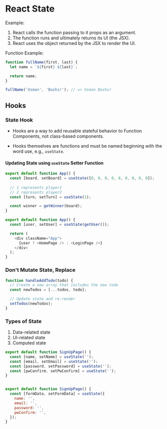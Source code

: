 # React State

Example:

1. React calls the function passing to it props as an argument.
2. The function runs and ultimately returns its UI (the JSX).
3. React uses the object returned by the JSX to render the UI.

Function Example:

```js
function fullName(first, last) {
  let name = `${first} ${last}`;

  return name;
}

fullName('Usman', 'Bashir'); // => Usman Bashir
```


## Hooks

### State Hook

- Hooks are a way to add reusable stateful behavior to Function Components, not class-based components.

- Hooks themselves are functions and must be named beginning with the word use, e.g., `useState`.

#### Updating State using `useState` Setter Function

```js
export default function App() {
  const [board, setBoard] = useState([0, 0, 0, 0, 0, 0, 0, 0, 0]);
  
  // 1 represents player1
  // 2 represents player2
  const [turn, setTurn] = useState(1);

  const winner = getWinner(board);
}
```


```js
export default function App() {
  const [user, setUser] = useState(getUser());

  return (
    <div className="App">
      {user ? <HomePage /> : <LoginPage />}
    </div>
  );
}
```

### Don't Mutate State, Replace

```js
function handleAddTodo(todo) {
  // Create a new array that includes the new todo
  const newTodos = [...todos, todo];

  // Update state and re-render
  setTodos(newTodos);
}
```

### Types of State

1. Data-related state
2. UI-related state
3. Computed state


```js
export default function SignUpPage() {
  const [name, setName] = useState('');
  const [email, setEmail] = useState('');
  const [password, setPassword] = useState('');
  const [pwConfirm, setPwConfirm] = useState('');
}


export default function SignUpPage() {
  const [formData, setFormData] = useState({
    name: '',
    email: '',
    password: '',
    pwConfirm: '',
  });
}
```